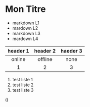 # Mon Titre 
* markdown L1
* mardown L2
* markdown L3
* mardown L4

|header 1 | header 2 | haeder 3 |
|:-------:|:--------:|:--------:|
|online   |offline   | none     |
|1        |2         | 3        |

1. test liste 1
2. test liste 2 
3. test liste 3

\(\)

